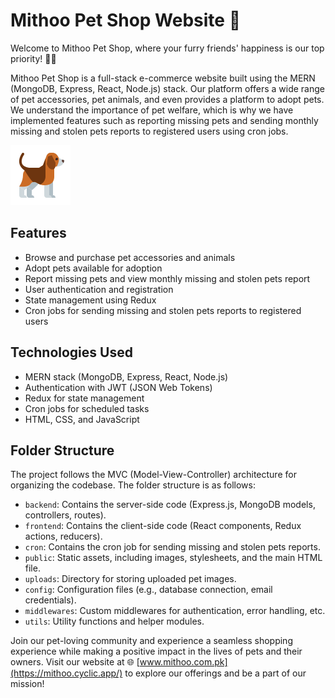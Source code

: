 # Mithoo Pet Shop Website 🐾

Welcome to Mithoo Pet Shop, where your furry friends' happiness is our top priority! 🐶🐱

Mithoo Pet Shop is a full-stack e-commerce website built using the MERN (MongoDB, Express, React, Node.js) stack. Our platform offers a wide range of pet accessories, pet animals, and even provides a platform to adopt pets. We understand the importance of pet welfare, which is why we have implemented features such as reporting missing pets and sending monthly missing and stolen pets reports to registered users using cron jobs.

![Mithoo Pet Shop](frontend/src//assets/images/logo.png)

## Features

- Browse and purchase pet accessories and animals
- Adopt pets available for adoption
- Report missing pets and view monthly missing and stolen pets report
- User authentication and registration
- State management using Redux
- Cron jobs for sending missing and stolen pets reports to registered users

## Technologies Used

- MERN stack (MongoDB, Express, React, Node.js)
- Authentication with JWT (JSON Web Tokens)
- Redux for state management
- Cron jobs for scheduled tasks
- HTML, CSS, and JavaScript

## Folder Structure

The project follows the MVC (Model-View-Controller) architecture for organizing the codebase. The folder structure is as follows:

- `backend`: Contains the server-side code (Express.js, MongoDB models, controllers, routes).
- `frontend`: Contains the client-side code (React components, Redux actions, reducers).
- `cron`: Contains the cron job for sending missing and stolen pets reports.
- `public`: Static assets, including images, stylesheets, and the main HTML file.
- `uploads`: Directory for storing uploaded pet images.
- `config`: Configuration files (e.g., database connection, email credentials).
- `middlewares`: Custom middlewares for authentication, error handling, etc.
- `utils`: Utility functions and helper modules.

Join our pet-loving community and experience a seamless shopping experience while making a positive impact in the lives of pets and their owners. Visit our website at 🌐 [www.mithoo.com.pk](https://mithoo.cyclic.app/) to explore our offerings and be a part of our mission!


